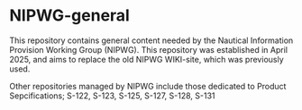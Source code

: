 # NIPWG-general

This repository contains general content needed by the Nautical Information Provision Working Group (NIPWG).
This repository was established in April 2025, and aims to replace the old NIPWG WIKI-site, which was previously used.

Other repositories managed by NIPWG include those dedicated to Product Sepcifications; S-122, S-123, S-125, S-127, S-128, S-131
